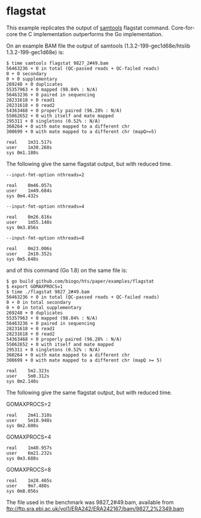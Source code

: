 flagstat
========

This example replicates the output of [samtools](https://samtools.github.io) flagstat command.
Core-for-core the C implementation outperforms the Go implementation.

On an example BAM file the output of samtools (1.3.2-199-gec1d68e/htslib 1.3.2-199-gec1d68e) is:
```
$ time samtools flagstat 9827_2#49.bam
56463236 + 0 in total (QC-passed reads + QC-failed reads)
0 + 0 secondary
0 + 0 supplementary
269248 + 0 duplicates
55357963 + 0 mapped (98.04% : N/A)
56463236 + 0 paired in sequencing
28231618 + 0 read1
28231618 + 0 read2
54363468 + 0 properly paired (96.28% : N/A)
55062652 + 0 with itself and mate mapped
295311 + 0 singletons (0.52% : N/A)
360264 + 0 with mate mapped to a different chr
300699 + 0 with mate mapped to a different chr (mapQ>=5)

real	1m31.517s
user	1m30.268s
sys	0m1.180s
```

The following give the same flagstat output, but with reduced time.

`--input-fmt-option nthreads=2`
```
real	0m46.057s
user	1m49.684s
sys	0m4.432s
```

`--input-fmt-option nthreads=4`
```
real	0m26.816s
user	1m55.148s
sys	0m3.856s
```

`--input-fmt-option nthreads=8`
```
real	0m23.006s
user	2m10.352s
sys	0m5.648s
```

and of this command (Go 1.8) on the same file is:
```
$ go build github.com/biogo/hts/paper/examples/flagstat
$ export GOMAXPROCS=1
$ time ./flagstat 9827_2#49.bam
56463236 + 0 in total (QC-passed reads + QC-failed reads)
0 + 0 in total secondary
0 + 0 in total supplementary
269248 + 0 duplicates
55357963 + 0 mapped (98.04% : N/A)
56463236 + 0 paired in sequencing
28231618 + 0 read1
28231618 + 0 read2
54363468 + 0 properly paired (96.28% : N/A)
55062652 + 0 with itself and mate mapped
295311 + 0 singletons (0.52% : N/A)
360264 + 0 with mate mapped to a different chr
300699 + 0 with mate mapped to a different chr (mapQ >= 5)

real	5m2.323s
user	5m0.312s
sys	0m2.148s
```

The following give the same flagstat output, but with reduced time.

GOMAXPROCS=2
```
real	2m41.310s
user	5m18.948s
sys	0m2.600s
```

GOMAXPROCS=4
```
real	1m40.957s
user	6m21.232s
sys	0m3.688s
```

GOMAXPROCS=8
```
real	1m28.465s
user	9m7.480s
sys	0m8.056s
```

The file used in the benchmark was 9827_2#49.bam, available from ftp://ftp.sra.ebi.ac.uk/vol1/ERA242/ERA242167/bam/9827_2%2349.bam